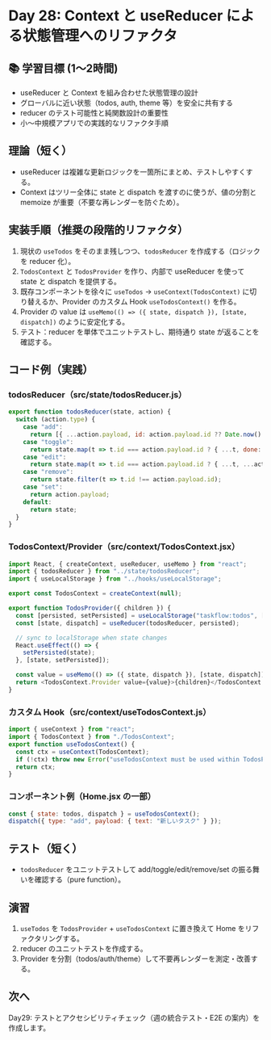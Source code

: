 # Day 28: Context と useReducer による状態管理へのリファクタ

## 📚 学習目標 (1〜2時間)

- useReducer と Context を組み合わせた状態管理の設計
- グローバルに近い状態（todos, auth, theme 等）を安全に共有する
- reducer のテスト可能性と純関数設計の重要性
- 小〜中規模アプリでの実践的なリファクタ手順

## 理論（短く）

- useReducer は複雑な更新ロジックを一箇所にまとめ、テストしやすくする。  
- Context はツリー全体に state と dispatch を渡すのに使うが、値の分割と memoize が重要（不要な再レンダーを防ぐため）。

## 実装手順（推奨の段階的リファクタ）

1. 現状の `useTodos` をそのまま残しつつ、`todosReducer` を作成する（ロジックを reducer 化）。  
2. `TodosContext` と `TodosProvider` を作り、内部で useReducer を使って state と dispatch を提供する。  
3. 既存コンポーネントを徐々に `useTodos` → `useContext(TodosContext)` に切り替えるか、Provider のカスタム Hook `useTodosContext()` を作る。  
4. Provider の value は `useMemo(() => ({ state, dispatch }), [state, dispatch])` のように安定化する。  
5. テスト：reducer を単体でユニットテストし、期待通り state が返ることを確認する。

## コード例（実践）

### todosReducer（src/state/todosReducer.js）
```javascript
export function todosReducer(state, action) {
  switch (action.type) {
    case "add":
      return [{ ...action.payload, id: action.payload.id ?? Date.now().toString(), createdAt: Date.now() }, ...state];
    case "toggle":
      return state.map(t => t.id === action.payload.id ? { ...t, done: !t.done } : t);
    case "edit":
      return state.map(t => t.id === action.payload.id ? { ...t, ...action.payload } : t);
    case "remove":
      return state.filter(t => t.id !== action.payload.id);
    case "set":
      return action.payload;
    default:
      return state;
  }
}
```

### TodosContext/Provider（src/context/TodosContext.jsx）
```javascript
import React, { createContext, useReducer, useMemo } from "react";
import { todosReducer } from "../state/todosReducer";
import { useLocalStorage } from "../hooks/useLocalStorage";

export const TodosContext = createContext(null);

export function TodosProvider({ children }) {
  const [persisted, setPersisted] = useLocalStorage("taskflow:todos", []);
  const [state, dispatch] = useReducer(todosReducer, persisted);

  // sync to localStorage when state changes
  React.useEffect(() => {
    setPersisted(state);
  }, [state, setPersisted]);

  const value = useMemo(() => ({ state, dispatch }), [state, dispatch]);
  return <TodosContext.Provider value={value}>{children}</TodosContext.Provider>;
}
```

### カスタム Hook（src/context/useTodosContext.js）
```javascript
import { useContext } from "react";
import { TodosContext } from "./TodosContext";
export function useTodosContext() {
  const ctx = useContext(TodosContext);
  if (!ctx) throw new Error("useTodosContext must be used within TodosProvider");
  return ctx;
}
```

### コンポーネント例（Home.jsx の一部）
```javascript
const { state: todos, dispatch } = useTodosContext();
dispatch({ type: "add", payload: { text: "新しいタスク" } });
```

## テスト（短く）
- `todosReducer` をユニットテストして add/toggle/edit/remove/set の振る舞いを確認する（pure function）。

## 演習

1. `useTodos` を `TodosProvider` + `useTodosContext` に置き換えて Home をリファクタリングする。  
2. reducer のユニットテストを作成する。  
3. Provider を分割（todos/auth/theme）して不要再レンダーを測定・改善する。

## 次へ

Day29: テストとアクセシビリティチェック（週の統合テスト・E2E の案内）を作成します。
